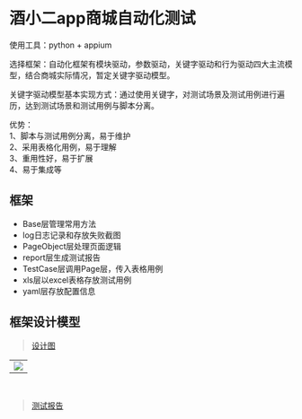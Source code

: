 # 酒小二app商城自动化测试

使用工具：python + appium 

选择框架：自动化框架有模块驱动，参数驱动，关键字驱动和行为驱动四大主流模型，结合商城实际情况，暂定关键字驱动模型。


关键字驱动模型基本实现方式：通过使用关键字，对测试场景及测试用例进行遍历，达到测试场景和测试用例与脚本分离。

优势：\
1、脚本与测试用例分离，易于维护\
2、采用表格化用例，易于理解\
3、重用性好，易于扩展\
4、易于集成等

## 框架
-  Base层管理常用方法
-  log日志记录和存放失败截图
-  PageObject层处理页面逻辑
-  report层生成测试报告
-  TestCase层调用Page层，传入表格用例
-  xls层以excel表格存放测试用例
-  yaml层存放配置信息

## 框架设计模型
> [设计图](https://github.com/yuanshen12/jiuxiaoer/blob/test1/log/login.jpg)

<table>
<tr>
<td><img src="http://yuanshen.oss-cn-beijing.aliyuncs.com/img/login.jpg?Expires=1586795802&OSSAccessKeyId=TMP.3Kh46gpMJqe7brE9Prh9aKRVpwpVJwNXExocLS4kzWa9pet8ryAW7Hk4KUAPJHHQ59NG6jZ7Gp2Ht8Fo1BjFtysFPopQ4r&Signature=GdM8yMSCU0ok2uQpMw9LnuQOutY%3D">
</td>
</tr>
</table>
<br>

>[测试报告]()
